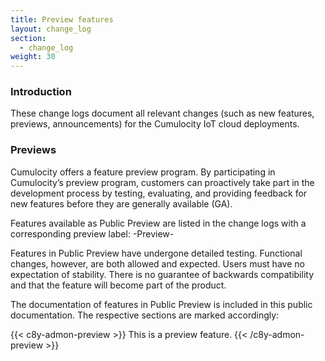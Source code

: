 ```yaml
---
title: Preview features
layout: change_log
section:
  - change_log
weight: 30
---
```


### Introduction

These change logs document all relevant changes (such as new features, previews, announcements) for the Cumulocity IoT cloud deployments.

### Previews

Cumulocity offers a feature preview program. By participating in Cumulocity’s preview program, customers can proactively take part in the development process by testing, evaluating, and providing feedback for new features before they are generally available (GA).

Features available as Public Preview are listed in the change logs with a corresponding preview label: -Preview-

Features in Public Preview have undergone detailed testing. Functional changes, however, are both allowed and expected. Users must have no expectation of stability. There is no guarantee of backwards compatibility and that the feature will become part of the product.

The documentation of features in Public Preview is included in this public documentation. The respective sections are marked accordingly:

{{< c8y-admon-preview >}}
This is a preview feature.
{{< /c8y-admon-preview >}}
